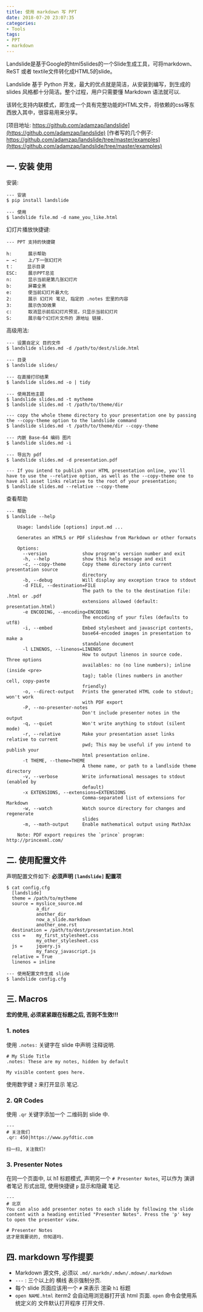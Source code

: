 ```yaml
---
title: 使用 markdown 写 PPT
date: 2018-07-20 23:07:35
categories:
- Tools
tags:
- PPT
- markdown
---
```


Landslide是基于Google的html5slides的一个Slide生成工具，可将markdown、ReST 或者 textile文件转化成HTML5的slide。

Landslide 基于 Python 开发，最大的优点就是简洁，从安装到编写，到生成的 slides 风格都十分简洁。整个过程，用户只需要懂 Markdown 语法就可以.

该转化支持内联模式，即生成一个具有完整功能的HTML文件，将依赖的css等东西放入其中，很容易用来分享。

[项目地址: https://github.com/adamzap/landslide](https://github.com/adamzap/landslide)
[作者写的几个例子: https://github.com/adamzap/landslide/tree/master/examples](https://github.com/adamzap/landslide/tree/master/examples)

## 一. 安装 使用
安装:
```
--- 安装
$ pip install landslide

--- 使用
$ landslide file.md -d name_you_like.html

```

幻灯片播放快捷键:

```
--- PPT 支持的快捷键

h:      展示帮助
← →:    上/下一张幻灯片
t：     显示目录
ESC:    展示PPT总览
n:      显示当前是第几张幻灯片
b:      屏幕全黑
e:      使当前幻灯片最大化
2:      展示 幻灯片 笔记, 指定的 .notes 宏里的内容
3:      展示伪3D效果
c:      取消显示前后幻灯片预览，只显示当前幻灯片
S:      展示每个幻灯片文件的 源地址 链接.
```

高级用法:

```
--- 设置自定义 目的文件
$ landslide slides.md -d /path/to/dest/slide.html

--- 目录
$ landslide slides/

--- 在直接打印结果
$ landslide slides.md -o | tidy

--- 使用其他主题
$ landslide slides.md -t mytheme
$ landslide slides.md -t /path/to/theme/dir

--- copy the whole theme directory to your presentation one by passing the --copy-theme option to the landslide command
$ landslide slides.md -t /path/to/theme/dir --copy-theme

--- 内嵌 Base-64 编码 图片
$ landslide slides.md -i

--- 导出为 pdf
$ landslide slides.md -d presentation.pdf

--- If you intend to publish your HTML presentation online, you'll have to use the --relative option, as well as the --copy-theme one to have all asset links relative to the root of your presentation;
$ landslide slides.md --relative --copy-theme

```

查看帮助
```
--- 帮助
$ landslide --help

    Usage: landslide [options] input.md ...

    Generates an HTML5 or PDF slideshow from Markdown or other formats

    Options:
      --version             show program's version number and exit
      -h, --help            show this help message and exit
      -c, --copy-theme      Copy theme directory into current presentation source
                            directory
      -b, --debug           Will display any exception trace to stdout
      -d FILE, --destination=FILE
                            The path to the to the destination file: .html or .pdf
                            extensions allowed (default: presentation.html)
      -e ENCODING, --encoding=ENCODING
                            The encoding of your files (defaults to utf8)
      -i, --embed           Embed stylesheet and javascript contents,
                            base64-encoded images in presentation to make a
                            standalone document
      -l LINENOS, --linenos=LINENOS
                            How to output linenos in source code. Three options
                            availables: no (no line numbers); inline (inside <pre>
                            tag); table (lines numbers in another cell, copy-paste
                            friendly)
      -o, --direct-output   Prints the generated HTML code to stdout; won't work
                            with PDF export
      -P, --no-presenter-notes
                            Don't include presenter notes in the output
      -q, --quiet           Won't write anything to stdout (silent mode)
      -r, --relative        Make your presentation asset links relative to current
                            pwd; This may be useful if you intend to publish your
                            html presentation online.
      -t THEME, --theme=THEME
                            A theme name, or path to a landlside theme directory
      -v, --verbose         Write informational messages to stdout (enabled by
                            default)
      -x EXTENSIONS, --extensions=EXTENSIONS
                            Comma-separated list of extensions for Markdown
      -w, --watch           Watch source directory for changes and regenerate
                            slides
      -m, --math-output     Enable mathematical output using MathJax

    Note: PDF export requires the `prince` program: http://princexml.com/
```
## 二. 使用配置文件
声明配置文件如下: **必须声明 `[landslide]` 配置项**

```
$ cat config.cfg
  [landslide]
  theme = /path/to/mytheme
  source = myslice_source.md
           a_dir
           another_dir
           now_a_slide.markdown
           another_one.rst
  destination = /path/to/dest/presentation.html
  css =    my_first_stylesheet.css
           my_other_stylesheet.css
  js =     jquery.js
           my_fancy_javascript.js
  relative = True
  linenos = inline

--- 使用配置文件生成 slide
$ landslide config.cfg
```

## 三. Macros
**宏的使用, 必须紧紧跟在标题之后, 否则不生效!!!**

### 1. notes
使用 `.notes:` 关键字在 slide 中声明 注释说明.

```
# My Slide Title
.notes: These are my notes, hidden by default

My visible content goes here.
```

使用数字键 `2` 来打开显示 笔记.

### 2. QR Codes
使用 `.qr` 关键字添加一个 二维码到 slide 中.

```
---
# 关注我们
.qr: 450|https://www.pyfdtic.com

扫一扫, 关注我们!
```

### 3. Presenter Notes
在同一个页面中, 以 h1 标题模式, 声明另一个 `# Presenter Notes`, 可以作为 演讲者笔记 形式出现, 使用快捷键 `p` 显示和隐藏 笔记.

```
---
# 北京
You can also add presenter notes to each slide by following the slide content with a heading entitled "Presenter Notes". Press the 'p' key to open the presenter view.

# Presenter Notes
这才是我要说的, 你知道吗.
```
## 四. markdown 写作提要
- Markdown 源文件, 必须以 `.md/.markdn/.mdwn/.mdown/.markdown`
- `---` : 三个以上的 横线 表示强制分页.
- 每个 slide 页面应该用一个 `#` 来表示 渲染 `h1` 标题
- `open NAME.html` iterm2 会自动用浏览器打开该 html 页面. `open` 命令会使用系统定义的 文件默认打开程序 打开文件.



















